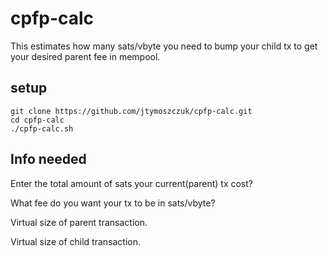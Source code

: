 # cpfp-calc

This estimates how many sats/vbyte you need to bump your child tx to get your desired parent fee in mempool.

## setup
```
git clone https://github.com/jtymoszczuk/cpfp-calc.git
cd cpfp-calc
./cpfp-calc.sh
```

## Info needed

Enter the total amount of sats your current(parent) tx cost? 

What fee do you want your tx to be in sats/vbyte?

Virtual size of parent transaction.

Virtual size of child transaction.
